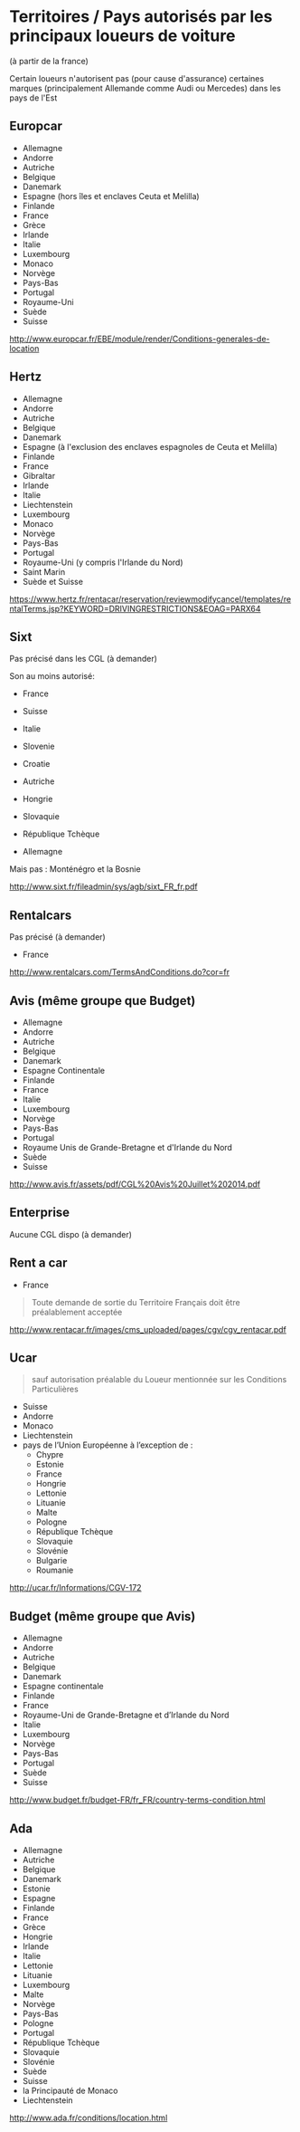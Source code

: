# Territoires / Pays autorisés par les principaux loueurs de voiture

(à partir de la france)

Certain loueurs n'autorisent pas (pour cause d'assurance) certaines marques (principalement Allemande comme Audi ou Mercedes) dans les pays de l'Est

## Europcar

- Allemagne
- Andorre
- Autriche
- Belgique
- Danemark
- Espagne (hors îles et enclaves Ceuta et Melilla)
- Finlande
- France
- Grèce
- Irlande
- Italie
- Luxembourg
- Monaco
- Norvège
- Pays-Bas
- Portugal
- Royaume-Uni
- Suède
- Suisse

http://www.europcar.fr/EBE/module/render/Conditions-generales-de-location

## Hertz

- Allemagne
- Andorre
- Autriche
- Belgique
- Danemark
- Espagne (à l'exclusion des enclaves espagnoles de Ceuta et Melilla)
- Finlande
- France
- Gibraltar
- Irlande
- Italie
- Liechtenstein
- Luxembourg
- Monaco
- Norvège
- Pays-Bas
- Portugal
- Royaume-Uni (y compris l'Irlande du Nord)
- Saint Marin
- Suède et Suisse

https://www.hertz.fr/rentacar/reservation/reviewmodifycancel/templates/rentalTerms.jsp?KEYWORD=DRIVINGRESTRICTIONS&EOAG=PARX64

## Sixt

Pas précisé dans les CGL (à demander)

Son au moins autorisé:

- France
- Suisse
- Italie
- Slovenie
- Croatie
- Autriche
- Hongrie
- Slovaquie
- République Tchèque

- Allemagne

Mais pas : Monténégro et la Bosnie

http://www.sixt.fr/fileadmin/sys/agb/sixt_FR_fr.pdf

## Rentalcars

Pas précisé (à demander)

- France

http://www.rentalcars.com/TermsAndConditions.do?cor=fr

## Avis (même groupe que Budget)

- Allemagne
- Andorre
- Autriche
- Belgique
- Danemark
- Espagne Continentale
- Finlande
- France
- Italie
- Luxembourg
- Norvège
- Pays-Bas
- Portugal
- Royaume Unis de Grande-Bretagne et d'Irlande du Nord
- Suède
- Suisse

http://www.avis.fr/assets/pdf/CGL%20Avis%20Juillet%202014.pdf

## Enterprise

Aucune CGL dispo (à demander)

## Rent a car

- France

> Toute demande de sortie du Territoire Français doit être préalablement acceptée

http://www.rentacar.fr/images/cms_uploaded/pages/cgv/cgv_rentacar.pdf

## Ucar

> sauf autorisation préalable du Loueur mentionnée sur les Conditions Particulières

- Suisse
- Andorre
- Monaco
- Liechtenstein
- pays de l’Union Européenne à l’exception de :
    * Chypre
    * Estonie
    * France
    * Hongrie
    * Lettonie
    * Lituanie
    * Malte
    * Pologne
    * République Tchèque
    * Slovaquie
    * Slovénie
    * Bulgarie
    * Roumanie

http://ucar.fr/Informations/CGV-172

## Budget (même groupe que Avis)

- Allemagne
- Andorre
- Autriche
- Belgique
- Danemark
- Espagne continentale
- Finlande
- France
- Royaume-Uni de Grande-Bretagne et d’Irlande du Nord
- Italie
- Luxembourg
- Norvège
- Pays-Bas
- Portugal
- Suède
- Suisse

http://www.budget.fr/budget-FR/fr_FR/country-terms-condition.html

## Ada

- Allemagne
- Autriche
- Belgique
- Danemark
- Estonie
- Espagne
- Finlande
- France
- Grèce
- Hongrie
- Irlande
- Italie
- Lettonie
- Lituanie
- Luxembourg
- Malte
- Norvège
- Pays-Bas
- Pologne
- Portugal
- République Tchèque
- Slovaquie
- Slovénie
- Suède
- Suisse
- la Principauté de Monaco
- Liechtenstein

http://www.ada.fr/conditions/location.html


